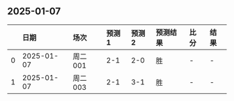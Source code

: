 

## 2025-01-07

|    | 日期       | 场次    | 预测1   | 预测2   | 预测结果   | 比分   | 结果   |
|---:|:-----------|:--------|:--------|:--------|:-----------|:-------|:-------|
|  0 | 2025-01-07 | 周二001 | 2-1     | 2-0     | 胜         | -      | -      |
|  1 | 2025-01-07 | 周二003 | 2-1     | 3-1     | 胜         | -      | -      |

